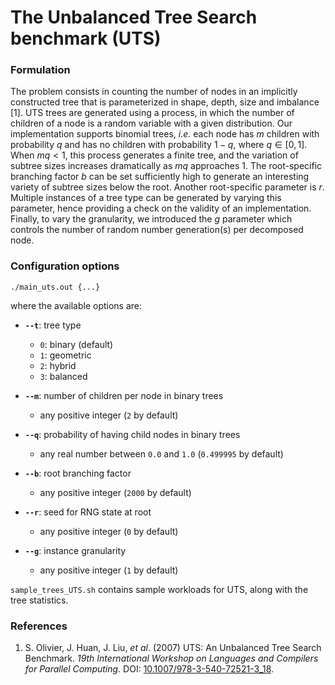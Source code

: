 # The Unbalanced Tree Search benchmark (UTS)

### Formulation

The problem consists in counting the number of nodes in an implicitly constructed tree that is parameterized in shape, depth, size and imbalance [1]. UTS trees are generated using a process, in which the number of children of a node is a random variable with a given distribution.
Our implementation supports binomial trees, *i.e.* each node has $m$ children with probability $q$ and has no children with probability $1-q$, where $q\in [0,1]$. When $mq < 1$, this process generates a finite tree, and the variation of subtree sizes increases dramatically as $mq$ approaches $1$. The root-specific branching factor $b$ can be set sufficiently high to generate an interesting variety of subtree sizes below the root.
Another root-specific parameter is $r$. Multiple instances of a tree type can be generated by varying this parameter, hence providing a check on the validity of an implementation. Finally, to vary the granularity, we introduced the $g$ parameter which controls the number of random number generation(s) per decomposed node.

### Configuration options

```
./main_uts.out {...}
```

where the available options are:
- **`--t`**: tree type
  - `0`: binary (default)
  - `1`: geometric
  - `2`: hybrid
  - `3`: balanced

- **`--m`**: number of children per node in binary trees
  - any positive integer (`2` by default)

- **`--q`**: probability of having child nodes in binary trees
  - any real number between `0.0` and `1.0` (`0.499995` by default)

- **`--b`**: root branching factor
  - any positive integer (`2000` by default)

- **`--r`**: seed for RNG state at root
  - any positive integer (`0` by default)

- **`--g`**: instance granularity
  - any positive integer (`1` by default)

`sample_trees_UTS.sh` contains sample workloads for UTS, along with the tree statistics.

### References

1. S. Olivier, J. Huan, J. Liu, *et al*. (2007) UTS: An Unbalanced Tree Search Benchmark. *19th International Workshop on Languages and Compilers for Parallel Computing*. DOI: [10.1007/978-3-540-72521-3\_18](https://doi.org/10.1007/978-3-540-72521-3_18).
